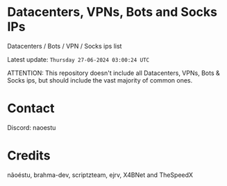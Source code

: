 # Datacenters, VPNs, Bots and Socks IPs
 
Datacenters / Bots / VPN / Socks ips list

Latest update: `Thursday 27-06-2024 03:00:24 UTC` 

ATTENTION: This repository doesn't include all Datacenters, VPNs, Bots & Socks ips, 
but should include the vast majority of common ones.

# Contact
Discord: naoestu

# Credits
nãoéstu, brahma-dev, scriptzteam, ejrv, X4BNet and TheSpeedX
